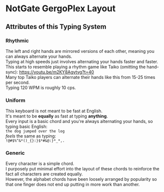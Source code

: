 # NotGate GergoPlex Layout

## Attributes of this Typing System
### Rhythmic
The left and right hands are mirrored versions of each other, meaning you can always alternate your hands.  
Typing at high speeds just involves alternating your hands faster and faster.  
This starts to resemble playing a rhythm game like Taiko (omitting the hand-sync): https://youtu.be/m2KY8Agytvg?t=40  
Many top Taiko players can alternate their hands like this from 15-25 times per second.  
Typing 120 WPM is roughly 10 cps.  

### Uniform
This keyboard is not meant to be fast at English.  
It's meant to be **equally** as fast at typing **anything**.  
Every input is a basic chord and you're always alternating your hands, so typing basic English:  
`the dog jumped over the log`  
*feels* the same as typing:  
`!@#$%^&*()_{}:}$*#&@:}*_*,.`  

### Generic
Every character is a simple chord.  
I purposely put minimal effort into the layout of these chords to reinforce the fact all characters are created equally.  
However, the alphabet chords have been loosely arranged by popularity so that one finger does not end up putting in more work than another.  
